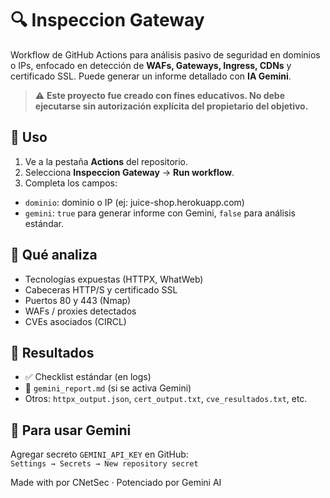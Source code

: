 # 🔍 Inspeccion Gateway

Workflow de GitHub Actions para análisis pasivo de seguridad en dominios o IPs, enfocado en detección de **WAFs, Gateways, Ingress, CDNs** y certificado SSL. Puede generar un informe detallado con **IA Gemini**.

> ⚠️ **Este proyecto fue creado con fines educativos. No debe ejecutarse sin autorización explícita del propietario del objetivo.**

## 🚀 Uso

1. Ve a la pestaña **Actions** del repositorio.  
2. Selecciona **Inspeccion Gateway** → **Run workflow**.  
3. Completa los campos:

- `dominio`: dominio o IP (ej: juice-shop.herokuapp.com)  
- `gemini`: `true` para generar informe con Gemini, `false` para análisis estándar.

## 🧪 Qué analiza

- Tecnologías expuestas (HTTPX, WhatWeb)  
- Cabeceras HTTP/S y certificado SSL  
- Puertos 80 y 443 (Nmap)  
- WAFs / proxies detectados  
- CVEs asociados (CIRCL)

## 📄 Resultados

- ✅ Checklist estándar (en logs)  
- 📄 `gemini_report.md` (si se activa Gemini)  
- Otros: `httpx_output.json`, `cert_output.txt`, `cve_resultados.txt`, etc.

## 🔐 Para usar Gemini

Agregar secreto `GEMINI_API_KEY` en GitHub:  
``Settings → Secrets → New repository secret``


Made with por CNetSec · Potenciado por Gemini AI
